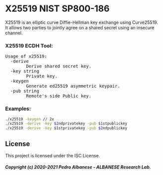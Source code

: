 # X25519 NIST SP800-186
X25519 is an elliptic curve Diffie-Hellman key exchange using Curve25519. It allows two parties to jointly agree on a shared secret using an insecure channel. 
### X25519 ECDH Tool:
<pre>Usage of x25519:
  -derive
        Derive shared secret key.
  -key string
        Private key.
  -keygen
        Generate ed25519 asymmetric keypair.
  -pub string
        Remote's side Public key.</pre>

### Examples:
```sh
./x25519 -keygen // 2x
./x25519 -derive -key $2ndprivatekey -pub $1stpublickey
./x25519 -derive -key $1stprivatekey -pub $2ndpublickey
```
## License
This project is licensed under the ISC License.
##### Copyright (c) 2020-2021 Pedro Albanese - ALBANESE Research Lab.
